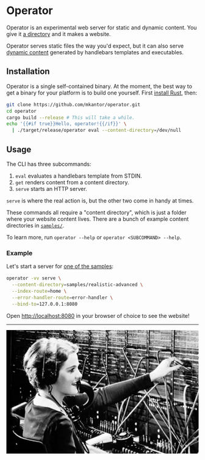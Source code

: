 # Operator

Operator is an experimental web server for static and dynamic content. You give
it [a directory](samples/realistic-basic) and it makes a website.

Operator serves static files the way you'd expect, but it can also serve
[dynamic content](samples/realistic-advanced) generated by handlebars templates
and executables.

## Installation

Operator is a single self-contained binary. At the moment, the best way to get
a binary for your platform is to build one yourself. First [install
Rust](https://doc.rust-lang.org/book/ch01-01-installation.html), then:

```sh
git clone https://github.com/mkantor/operator.git
cd operator
cargo build --release # This will take a while.
echo '{{#if true}}Hello, operator!{{/if}}' \
  | ./target/release/operator eval --content-directory=/dev/null
```

## Usage

The CLI has three subcommands:

1. `eval` evaluates a handlebars template from STDIN.
1. `get` renders content from a content directory.
1. `serve` starts an HTTP server.

`serve` is where the real action is, but the other two come in handy at times.

These commands all require a "content directory", which is just a folder where
your website content lives. There are a bunch of example content directories in
[`samples/`](samples).

To learn more, run `operator --help` or `operator <SUBCOMMAND> --help`.

### Example

Let's start a server for [one of the samples](samples/realistic-advanced):

```sh
operator -vv serve \
  --content-directory=samples/realistic-advanced \
  --index-route=home \
  --error-handler-route=error-handler \
  --bind-to=127.0.0.1:8080
```

Open [http://localhost:8080](http://localhost:8080) in your browser of choice
to see the website!

---

<p align="center"><img src="operator.jpg" /></p>
